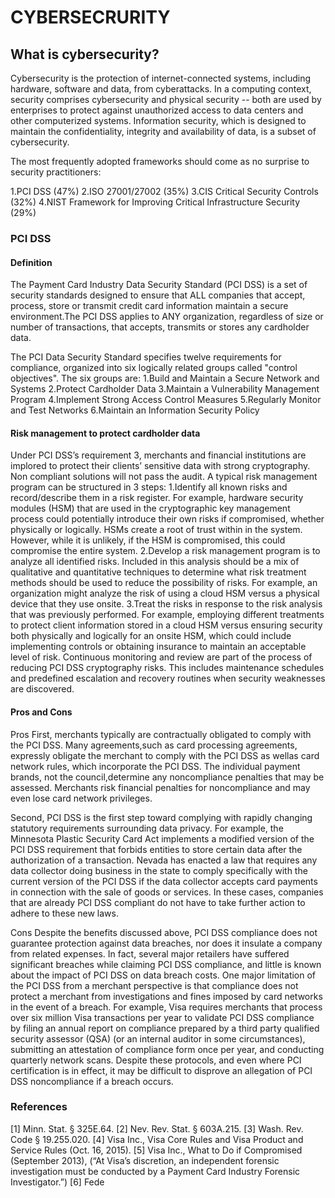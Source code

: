 # CYBERSECRURITY
## What is cybersecurity?
Cybersecurity is the protection of internet-connected systems, including hardware, software and data, from cyberattacks. In a computing context, security comprises cybersecurity and physical security -- both are used by enterprises to protect against unauthorized access to data centers and other computerized systems. Information security, which is designed to maintain the confidentiality, integrity and availability of data, is a subset of cybersecurity.

The most frequently adopted frameworks should come as no surprise to security practitioners:

1.PCI DSS (47%)
2.ISO 27001/27002 (35%)
3.CIS Critical Security Controls (32%)
4.NIST Framework for Improving Critical Infrastructure Security (29%)
### PCI DSS
#### Definition
The Payment Card Industry Data Security Standard (PCI DSS) is a set of security standards designed to ensure that ALL companies that accept, process, store or transmit credit card information maintain a secure environment.The PCI DSS applies to ANY organization, regardless of size or number of transactions, that accepts, transmits or stores any cardholder data.

The PCI Data Security Standard specifies twelve requirements for compliance, organized into six logically related groups called "control objectives". The six groups are:
1.Build and Maintain a Secure Network and Systems
2.Protect Cardholder Data
3.Maintain a Vulnerability Management Program
4.Implement Strong Access Control Measures
5.Regularly Monitor and Test Networks
6.Maintain an Information Security Policy
#### Risk management to protect cardholder data
Under PCI DSS’s requirement 3, merchants and financial institutions are implored to protect their clients’ sensitive data with strong cryptography. Non compliant solutions will not pass the audit. A typical risk management program can be structured in 3 steps:
1.Identify all known risks and record/describe them in a risk register. For example, hardware security modules (HSM) that are used in the cryptographic key management process could potentially introduce their own risks if compromised, whether physically or logically. HSMs create a root of trust within in the system. However, while it is unlikely, if the HSM is compromised, this could compromise the entire system.
2.Develop a risk management program is to analyze all identified risks. Included in this analysis should be a mix of qualitative and quantitative techniques to determine what risk treatment methods should be used to reduce the possibility of risks. For example, an organization might analyze the risk of using a cloud HSM versus a physical device that they use onsite.
3.Treat the risks in response to the risk analysis that was previously performed. For example, employing different treatments to protect client information stored in a cloud HSM versus ensuring security both physically and logically for an onsite HSM, which could include implementing controls or obtaining insurance to maintain an acceptable level of risk.
Continuous monitoring and review are part of the process of reducing PCI DSS cryptography risks. This includes maintenance schedules and predefined escalation and recovery routines when security weaknesses are discovered.
#### Pros and Cons
Pros
First, merchants typically are contractually obligated to comply with the PCI DSS. Many agreements,such as card processing agreements, expressly obligate the merchant to comply with the PCI DSS as wellas card network rules, which incorporate the PCI DSS. The individual payment brands, not the council,determine any noncompliance penalties that may be assessed. Merchants risk financial penalties for noncompliance and may even lose card network privileges.

Second, PCI DSS is the first step toward complying with rapidly changing statutory requirements surrounding data privacy. For example, the Minnesota Plastic Security Card Act implements a modified version of the PCI DSS requirement that forbids entities to store certain data after the authorization of a transaction. Nevada has enacted a law that requires any data collector doing business in the state to
comply specifically with the current version of the PCI DSS if the data collector accepts card payments in connection with the sale of goods or services. In these cases, companies that are already PCI DSS compliant do not have to take further action to adhere to these new laws.

Cons
Despite the benefits discussed above, PCI DSS compliance does not guarantee protection against data breaches, nor does it insulate a company from related expenses. In fact, several major retailers have suffered significant breaches while claiming PCI DSS compliance, and little is known about the impact of PCI DSS on data breach costs. One major limitation of the PCI DSS from a merchant perspective is that compliance does not protect a merchant from investigations and fines imposed by card networks in the event of a breach. For example, Visa requires merchants that process over six million Visa transactions per year to validate PCI DSS compliance by filing an annual report on compliance prepared by a third party qualified security assessor (QSA) (or an internal auditor in some circumstances), submitting an attestation of compliance form once per year, and conducting quarterly network scans. Despite these protocols, and even where PCI certification is in effect, it may be difficult to disprove an allegation of PCI DSS noncompliance if a breach occurs.
### References
[1] Minn. Stat. § 325E.64.
[2] Nev. Rev. Stat. § 603A.215.
[3] Wash. Rev. Code § 19.255.020.
[4] Visa Inc., Visa Core Rules and Visa Product and Service Rules (Oct. 16, 2015).
[5] Visa Inc., What to Do if Compromised (September 2013), (“At Visa’s discretion, an independent
forensic investigation must be conducted by a Payment Card Industry Forensic Investigator.”)
[6] Fede
